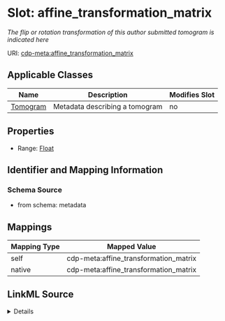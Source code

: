 

# Slot: affine_transformation_matrix


_The flip or rotation transformation of this author submitted tomogram is indicated here_



URI: [cdp-meta:affine_transformation_matrix](metadataaffine_transformation_matrix)



<!-- no inheritance hierarchy -->





## Applicable Classes

| Name | Description | Modifies Slot |
| --- | --- | --- |
| [Tomogram](Tomogram.md) | Metadata describing a tomogram |  no  |







## Properties

* Range: [Float](Float.md)





## Identifier and Mapping Information







### Schema Source


* from schema: metadata




## Mappings

| Mapping Type | Mapped Value |
| ---  | ---  |
| self | cdp-meta:affine_transformation_matrix |
| native | cdp-meta:affine_transformation_matrix |




## LinkML Source

<details>
```yaml
name: affine_transformation_matrix
description: The flip or rotation transformation of this author submitted tomogram
  is indicated here
from_schema: metadata
rank: 1000
array:
  exact_number_dimensions: 2
  dimensions:
  - exact_cardinality: 4
  - exact_cardinality: 4
alias: affine_transformation_matrix
owner: Tomogram
domain_of:
- Tomogram
range: float
inlined: true
inlined_as_list: true

```
</details>